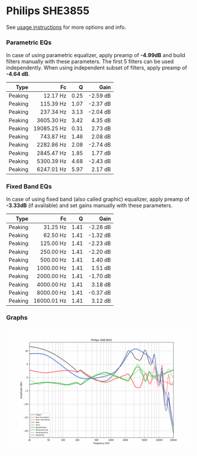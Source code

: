 # Philips SHE3855
See [usage instructions](https://github.com/jaakkopasanen/AutoEq#usage) for more options and info.

### Parametric EQs
In case of using parametric equalizer, apply preamp of **-4.99dB** and build filters manually
with these parameters. The first 5 filters can be used independently.
When using independent subset of filters, apply preamp of **-4.64 dB**.

| Type    | Fc          |    Q | Gain     |
|--------:|------------:|-----:|---------:|
| Peaking | 12.17 Hz    | 0.25 | -2.59 dB |
| Peaking | 115.39 Hz   | 1.07 | -2.37 dB |
| Peaking | 237.34 Hz   | 3.13 | -2.04 dB |
| Peaking | 3605.30 Hz  | 3.42 | 4.35 dB  |
| Peaking | 19085.25 Hz | 0.31 | 2.73 dB  |
| Peaking | 743.87 Hz   | 1.46 | 2.08 dB  |
| Peaking | 2282.86 Hz  | 2.08 | -2.74 dB |
| Peaking | 2845.47 Hz  | 1.85 | 1.77 dB  |
| Peaking | 5300.39 Hz  | 4.68 | -2.43 dB |
| Peaking | 6247.01 Hz  | 5.97 | 2.17 dB  |

### Fixed Band EQs
In case of using fixed band (also called graphic) equalizer, apply preamp of **-3.33dB**
(if available) and set gains manually with these parameters.

| Type    | Fc          |    Q | Gain     |
|--------:|------------:|-----:|---------:|
| Peaking | 31.25 Hz    | 1.41 | -2.28 dB |
| Peaking | 62.50 Hz    | 1.41 | -1.32 dB |
| Peaking | 125.00 Hz   | 1.41 | -2.23 dB |
| Peaking | 250.00 Hz   | 1.41 | -2.20 dB |
| Peaking | 500.00 Hz   | 1.41 | 1.40 dB  |
| Peaking | 1000.00 Hz  | 1.41 | 1.51 dB  |
| Peaking | 2000.00 Hz  | 1.41 | -1.70 dB |
| Peaking | 4000.00 Hz  | 1.41 | 3.18 dB  |
| Peaking | 8000.00 Hz  | 1.41 | -0.37 dB |
| Peaking | 16000.01 Hz | 1.41 | 3.12 dB  |

### Graphs
![](./Philips%20SHE3855.png)